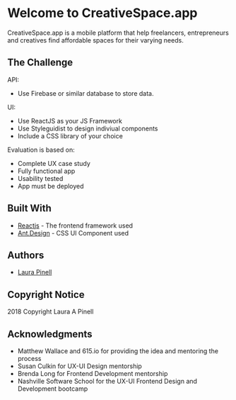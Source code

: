 # Welcome to CreativeSpace.app

CreativeSpace.app is a mobile platform that help freelancers, entrepreneurs and creatives find affordable spaces for their varying needs.

## The Challenge

API:
* Use Firebase or similar database to store data.

UI:
* Use ReactJS as your JS Framework
* Use Styleguidist to design indiviual components
* Include a CSS library of your choice

Evaluation is based on:
* Complete UX case study
* Fully functional app 
* Usability tested
* App must be deployed

## Built With

* [Reactjs](http://www.reactjs.org) - The frontend framework used
* [Ant.Design](https://ant.design/) - CSS UI Component used

## Authors

* [Laura Pinell](https://github.com/lapinell)

## Copyright Notice

2018 Copyright Laura A Pinell

## Acknowledgments

* Matthew Wallace and 615.io for providing the idea and mentoring the process
* Susan Culkin for UX-UI Design mentorship
* Brenda Long for Frontend Development mentorship
* Nashville Software School for the UX-UI Frontend Design and Development bootcamp